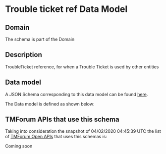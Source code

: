 # Trouble ticket ref Data Model

## Domain

The  schema is part of the  Domain

## Description

TroubleTicket reference, for when a Trouble Ticket is used by other entities

## Data model

A JSON Schema corresponding to this data model can be found
[here](https://github.com/tmforum-rand/schemas/blob/candidates/Common/TroubleTicketRef.schema.json).

The Data model is defined as shown below:




## TMForum APIs that use this schema

Taking into consideration the snapshot of 04/02/2020 04:45:39 UTC the list of [TMForum Open APIs](https://www.tmforum.org/open-apis/) that uses this schemas is:

Coming soon
